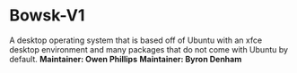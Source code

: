 # Bowsk-V1
A desktop operating system that is based off of Ubuntu with an xfce desktop environment and many packages that do not come with Ubuntu by default.
**Maintainer: Owen Phillips**
**Maintainer: Byron Denham**
